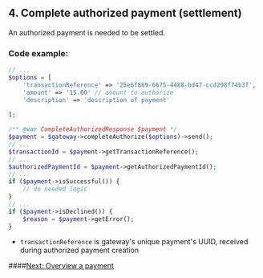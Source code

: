 ## 4. Complete authorized payment (settlement)

An authorized payment is needed to be settled.

### Code example:

```php
// ...
$options = [
    'transactionReference' => '25e6f869-6675-4488-bd47-ccd298f74b3f',
    'amount' => '15.00' // amount to authorize
    'description' => 'description of payment'
    
];

/** @var CompleteAuthorizedResponse $payment */
$payment = $gateway->completeAuthorize($options)->send();
// ...
$transactionId = $payment->getTransactionReference();
// ...
$authorizedPaymentId = $payment->getAuthorizedPaymentId();
// ...
if ($payment->isSuccessful()) {
    // do needed logic
}
// ...
if ($payment->isDeclined()) {
    $reason = $payment->getError();
}
```
- ```transactionReference``` is gateway's unique payment's UUID, received during authorized payment creation

####[Next: Overview a payment](https://github.com/janwebdev/omnipay-cardinity/tree/main/docs/5.md)
